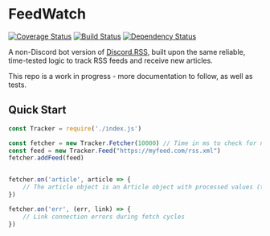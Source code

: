 # FeedWatch

[![Coverage Status](https://coveralls.io/repos/github/synzen/FeedWatch/badge.svg?branch=master)](https://coveralls.io/github/synzen/FeedWatch?branch=master) [![Build Status](https://travis-ci.org/synzen/FeedWatch.svg?branch=master)](https://travis-ci.org/synzen/FeedWatch) [![Dependency Status](https://david-dm.org/synzen/FeedWatch.svg)](https://david-dm.org/synzen/FeedWatch.svg)

A non-Discord bot version of [Discord.RSS](https://github.com/synzen/Discord.RSS), built upon the same reliable, time-tested logic to track RSS feeds and receive new articles.

This repo is a work in progress - more documentation to follow, as well as tests.

## Quick Start
```js
const Tracker = require('./index.js')

const fetcher = new Tracker.Fetcher(10000) // Time in ms to check for new articles
const feed = new Tracker.Feed("https://myfeed.com/rss.xml")
fetcher.addFeed(feed)


fetcher.on('article', article => {
    // The article object is an Article object with processed values (that cleans up HTML/etc.). To get the raw article object, use article.raw.
})

fetcher.on('err', (err, link) => {
    // Link connection errors during fetch cycles
})
```

